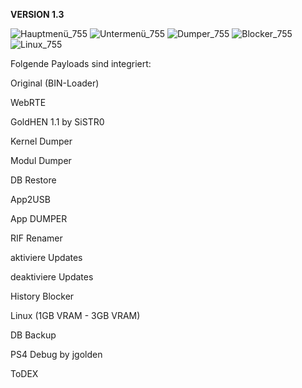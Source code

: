 **VERSION 1.3**

![Hauptmenü_755](https://user-images.githubusercontent.com/39792666/114219831-78abaf80-996b-11eb-8353-c725ba7eacdb.jpg)
![Untermenü_755](https://user-images.githubusercontent.com/39792666/114219843-7c3f3680-996b-11eb-9cc9-3f9b73b3ed0a.jpg)
![Dumper_755](https://user-images.githubusercontent.com/39792666/114219850-7ea19080-996b-11eb-86e4-181a82b594fe.jpg)
![Blocker_755](https://user-images.githubusercontent.com/39792666/114219854-806b5400-996b-11eb-923e-22fbcd353b28.jpg)
![Linux_755](https://user-images.githubusercontent.com/39792666/114219858-82351780-996b-11eb-986d-e80d8ba361b5.jpg)

Folgende Payloads sind integriert:

Original (BIN-Loader)

WebRTE

GoldHEN 1.1 by SiSTR0

Kernel Dumper

Modul Dumper

DB Restore

App2USB

App DUMPER

RIF Renamer

aktiviere Updates

deaktiviere Updates

History Blocker

Linux (1GB VRAM - 3GB VRAM)

DB Backup

PS4 Debug by jgolden

ToDEX
